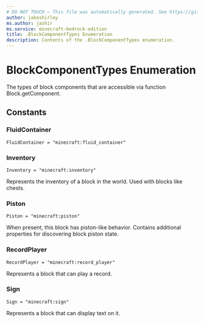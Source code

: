 ```yaml
---
# DO NOT TOUCH — This file was automatically generated. See https://github.com/mojang/minecraftapidocsgenerator to modify descriptions, examples, etc.
author: jakeshirley
ms.author: jashir
ms.service: minecraft-bedrock-edition
title: .BlockComponentTypes Enumeration
description: Contents of the .BlockComponentTypes enumeration.
---
```

# BlockComponentTypes Enumeration

The types of block components that are accessible via function Block.getComponent.

## Constants
### **FluidContainer**
`FluidContainer = "minecraft:fluid_container"`
### **Inventory**
`Inventory = "minecraft:inventory"`

Represents the inventory of a block in the world. Used with blocks like chests.
### **Piston**
`Piston = "minecraft:piston"`

When present, this block has piston-like behavior. Contains additional properties for discovering block piston state.
### **RecordPlayer**
`RecordPlayer = "minecraft:record_player"`

Represents a block that can play a record.
### **Sign**
`Sign = "minecraft:sign"`

Represents a block that can display text on it.
